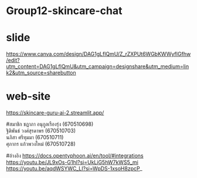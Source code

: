 # Group12-skincare-chat

# slide
https://www.canva.com/design/DAG1gLflQmU/Z_rZXPUt6WGbKWWyfIGfhw/edit?utm_content=DAG1gLflQmU&utm_campaign=designshare&utm_medium=link2&utm_source=sharebutton
# web-site
https://skincare-guru-ai-2.streamlit.app/

#สมาชิก
ชฎาภา อนุกูลเรืองรุ่ง (670510698)        
ฐิติพันธ์ วงศ์สุรดาพร (670510703)        
นภิสา ศรีทุมมา (670510711)        
ศุภากร แก้วพวงใหม่ (670510728)

#อ้างอิง
https://docs.opentyphoon.ai/en/tool/#integrations
https://youtu.be/JL9xOs-G1hI?si=UkLiG5hW7kWS5_mi
https://youtu.be/aqdWSYWC_LI?si=WpDS-1xsoH8zpcP_
